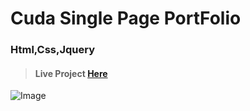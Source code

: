 # Cuda Single Page PortFolio
### Html,Css,Jquery
> #### Live Project [Here](https://naim-ahmed-shuvo.github.io/Cuda.github.io/)

![Image](https://i.ibb.co/jZB0MM1/image.png)
